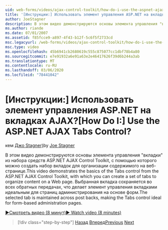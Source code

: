 ```yaml
---
uid: web-forms/videos/ajax-control-toolkit/how-do-i-use-the-aspnet-ajax-tabs-control
title: '[Инструкции:] Использовать элемент управления ASP.NET на вкладках AJAX? | Документы Майкрософт'
author: JoeStagner
description: В этом видео демонстрируются основы элемента управления "вкладки" из набора средств ASP.NET AJAX Control Toolkit, с помощью которого можно создать набор вкладок для организации содержимого...
ms.author: riande
ms.date: 07/01/2007
ms.assetid: f85fcce9-a897-4f43-b12f-5c6f5f2733cd
msc.legacyurl: /web-forms/videos/ajax-control-toolkit/how-do-i-use-the-aspnet-ajax-tabs-control
msc.type: video
ms.openlocfilehash: 45b6941cb2680619c555c875077cc1dbf78b4a80
ms.sourcegitcommit: e7e91932a6e91a63e2e46417626f39d6b244a3ab
ms.translationtype: MT
ms.contentlocale: ru-RU
ms.lasthandoff: 03/06/2020
ms.locfileid: "78441042"
---
```

# <a name="how-do-i-use-the-aspnet-ajax-tabs-control"></a><span data-ttu-id="307f0-104">[Инструкции:] Использовать элемент управления ASP.NET на вкладках AJAX?</span><span class="sxs-lookup"><span data-stu-id="307f0-104">[How Do I:] Use the ASP.NET AJAX Tabs Control?</span></span>

<span data-ttu-id="307f0-105">кем [Джо Stagner)](https://github.com/JoeStagner)</span><span class="sxs-lookup"><span data-stu-id="307f0-105">by [Joe Stagner](https://github.com/JoeStagner)</span></span>

<span data-ttu-id="307f0-106">В этом видео демонстрируются основы элемента управления "вкладки" из набора средств ASP.NET AJAX Control Toolkit, с помощью которого можно создать набор вкладок для организации содержимого на веб-странице.</span><span class="sxs-lookup"><span data-stu-id="307f0-106">This video demonstrates the basics of the Tabs control from the ASP.NET AJAX Control Toolkit, with which you can create a set of tabs to organize content on a Web page.</span></span> <span data-ttu-id="307f0-107">Выбранная вкладка сохраняется во всех обратных передачах, что делает элемент управления вкладками идеальным для страниц администрирования на основе форм.</span><span class="sxs-lookup"><span data-stu-id="307f0-107">The selected tab is maintained across post backs, making the Tabs control ideal for form-based administration pages.</span></span>

[<span data-ttu-id="307f0-108">&#9654;Смотреть видео (8 минут)</span><span class="sxs-lookup"><span data-stu-id="307f0-108">&#9654; Watch video (8 minutes)</span></span>](https://channel9.msdn.com/Blogs/ASP-NET-Site-Videos/how-do-i-use-the-aspnet-ajax-tabs-control)

> [!div class="step-by-step"]
> <span data-ttu-id="307f0-109">[Назад](how-do-i-use-the-aspnet-ajax-resizablecontrol-extender.md)
> [Вперед](how-do-i-use-the-aspnet-ajax-slideshow-extender.md)</span><span class="sxs-lookup"><span data-stu-id="307f0-109">[Previous](how-do-i-use-the-aspnet-ajax-resizablecontrol-extender.md)
[Next](how-do-i-use-the-aspnet-ajax-slideshow-extender.md)</span></span>
